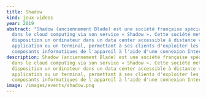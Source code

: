 ```yaml
---
title: Shadow
kind: jeux-videos
year: 2019
abstract: "Shadow (anciennement Blade) est une société française spécialisée
  dans le cloud computing via son service « Shadow ». Cette société met à
  disposition un ordinateur dans un data center accessible à distance via une
  application ou un terminal, permettant à ses clients d'exploiter les
  composants informatiques de l'appareil à l'aide d'une connexion Internet. "
description: Shadow (anciennement Blade) est une société française spécialisée
  dans le cloud computing via son service « Shadow ». Cette société met à
  disposition un ordinateur dans un data center accessible à distance via une
  application ou un terminal, permettant à ses clients d'exploiter les
  composants informatiques de l'appareil à l'aide d'une connexion Internet.
image: /images/events/shadow.png
---
```

